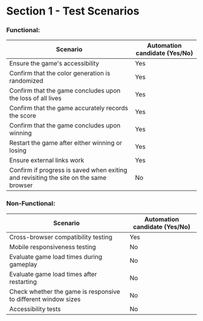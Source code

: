 # Section 1 - Test Scenarios

### Functional:

| Scenario            | Automation candidate (Yes/No)                                                             |
| ----------------- | ------------------------------------------------------------------ |
| Ensure the game's accessibility | Yes |
| Confirm that the color generation is randomized | Yes |
| Confirm that the game concludes upon the loss of all lives  | Yes |
| Confirm that the game accurately records the score | Yes |
| Confirm that the game concludes upon winning | Yes |
| Restart the game after either winning or losing | Yes |
| Ensure external links work | Yes |
| Confirm if progress is saved when exiting and revisiting the site on the same browser | No |

### Non-Functional:

| Scenario            | Automation candidate (Yes/No)                                                             |
| ----------------- | ------------------------------------------------------------------ |
| Cross-browser compatibility testing | Yes |
| Mobile responsiveness testing | No |
| Evaluate game load times during gameplay  | No |
| Evaluate game load times after restarting | No |
| Check whether the game is responsive to different window sizes| No |
| Accessibility tests| No |
